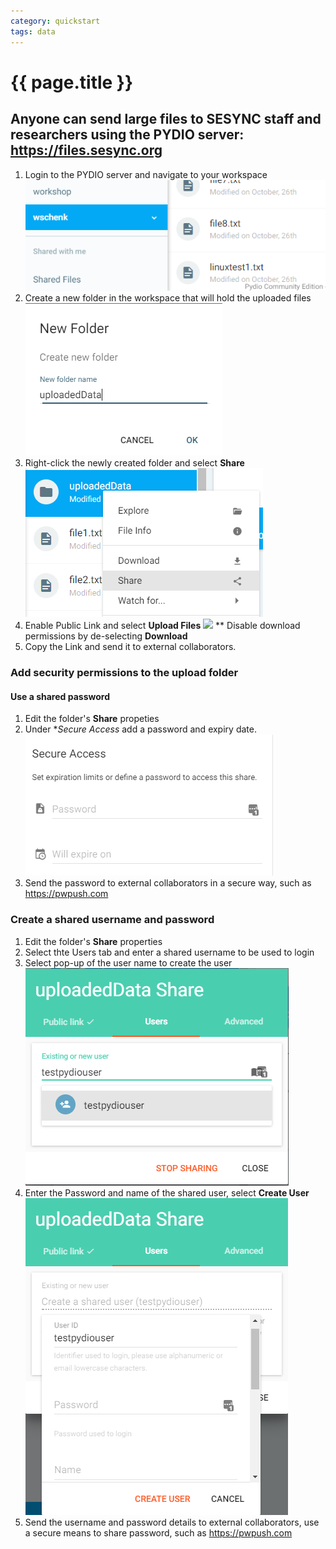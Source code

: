 ```yaml
---
category: quickstart
tags: data
---
```


# {{ page.title }}

## Anyone can send large files to SESYNC staff and researchers using the PYDIO server: <https://files.sesync.org>

1. Login to the PYDIO server and navigate to your workspace
![](/assets/images/receivefile/receivefile00.PNG)
2. Create a new folder in the workspace that will hold the uploaded files
![](/assets/images/receivefile/receivefile01.PNG)
3. Right-click the newly created folder and select **Share**
![](/assets/images/receivefile/receivefile02.PNG)
4. Enable Public Link and select **Upload Files**
![](/assets/images/receivefile03.PNG)
** Disable download permissions by de-selecting **Download**
5. Copy the Link and send it to external collaborators.


### Add security permissions to the upload folder

#### Use a shared password 

1. Edit the folder's **Share** propeties
2. Under **Secure Access* add a password and expiry date.
![](/assets/images/receivefile/receivefile04.PNG)
3. Send the password to external collaborators in a secure way, such as <https://pwpush.com>

### Create a shared username and password

1. Edit the folder's **Share** properties
2. Select thte Users tab and enter a shared username to be used to login
3. Select pop-up of the user name to create the user
![](/assets/images/receivefile/receivefile05.PNG)
4. Enter the Password and name of the shared user, select **Create User**
![](/assets/images/receivefile/receivefile06.PNG)
5. Send the username and password details to external collaborators, use a secure means to share password, such as <https://pwpush.com>
